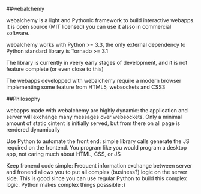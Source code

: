 ##webalchemy

webalchemy is a light and Pythonic framework to build interactive webapps. It is open source (MIT licensed) you can use it alsso in commercial software.

webalchemy works with Python >= 3.3, the only external dependency to Python standard library is Tornado >= 3.1 

The library is currently in veery early stages of development, and it is not feature complete (or even close to this)

The webapps developped with webalchemy require a modern browser implementing some feature from HTML5, websockets and CSS3

##Philosophy

webapps made with webalchemy are highly dynamic: the application and server will exchange many messages over websockets. Only a minimal amount of static cintent is initially served, but from there on all page is rendered dynamically

Use Python to automate the front end: simple library calls generate the JS required on the frontend. You program like you would program a desktop app, not caring much about HTML, CSS, or JS

Keep fronend code simple: Frequent information exchange between server and fronend allows you to put all complex (business?) logic on the server side. This is good since you can use regular Python to build this complex logic. Python makes complex things posssible :)





